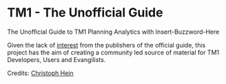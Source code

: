 # TM1 - The Unofficial Guide
The Unofficial Guide to TM1 Planning Analytics with Insert-Buzzword-Here

Given the lack of [interest](https://www.linkedin.com/posts/christophhein_tm1-planninganalytics-leantm1-activity-6822617846795800576-rPy3) from the publishers of the official guide, this project has the aim of creating a community led source of material for TM1 Developers, Users and Evangilists. 


Credits: [Christoph Hein](https://github.com/scrumthing)

